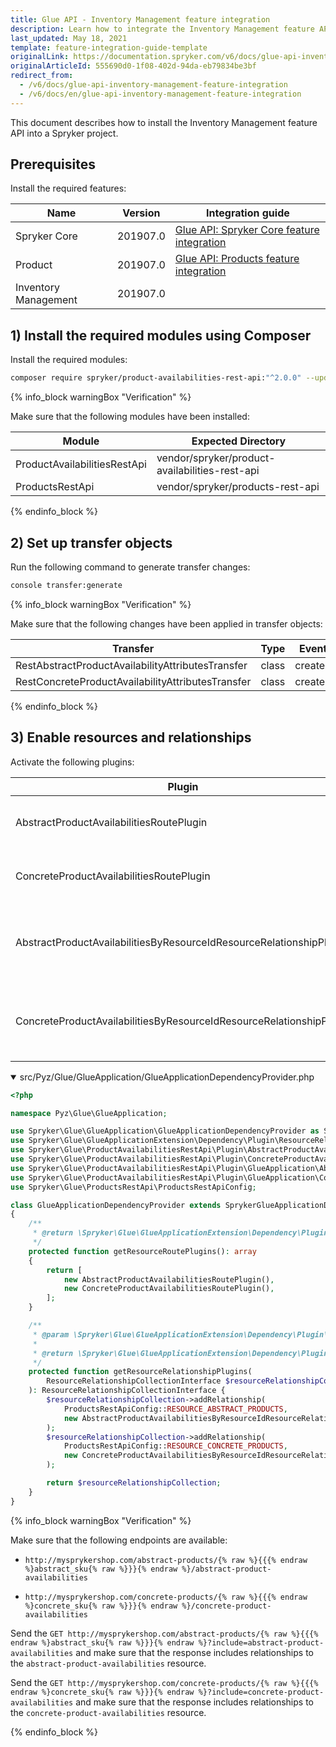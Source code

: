 ```yaml
---
title: Glue API - Inventory Management feature integration
description: Learn how to integrate the Inventory Management feature API into a Spryker project.
last_updated: May 18, 2021
template: feature-integration-guide-template
originalLink: https://documentation.spryker.com/v6/docs/glue-api-inventory-management-feature-integration
originalArticleId: 555690d0-1f08-402d-94da-eb79834be3bf
redirect_from:
  - /v6/docs/glue-api-inventory-management-feature-integration
  - /v6/docs/en/glue-api-inventory-management-feature-integration
---
```


This document describes how to install the Inventory Management feature API into a Spryker project.

## Prerequisites

Install the required features:

| Name | Version | Integration guide |
| --- | --- | --- |
| Spryker Core| 201907.0| [Glue API: Spryker Core feature integration](/docs/scos/dev/feature-integration-guides/{{page.version}}/glue-api/glue-api-spryker-core-feature-integration.html)| 
| Product | 201907.0 | [Glue API: Products feature integration](/docs/scos/dev/feature-integration-guides/{{page.version}}/glue-api/glue-api-product-feature-integration.html) | 
|Inventory Management| 201907.0| |

  

## 1) Install the required modules using Composer

Install the required modules:
```bash
composer require spryker/product-availabilities-rest-api:"^2.0.0" --update-with-dependencies
```
  
{% info_block warningBox "Verification" %}

Make sure that the following modules have been installed:


| Module | Expected Directory |
| --- | --- |
| ProductAvailabilitiesRestApi| vendor/spryker/product-availabilities-rest-api| 
| ProductsRestApi| vendor/spryker/products-rest-api |

{% endinfo_block %}
## 2) Set up transfer objects

Run the following command to generate transfer changes:
```bash
console transfer:generate
```
  
{% info_block warningBox "Verification" %}

Make sure that the following changes have been applied in transfer objects:

| Transfer| Type| Event| Path|
| --- | --- | --- | --- |
| RestAbstractProductAvailabilityAttributesTransfer| class| created| src/Generated/Shared/Transfer/RestAbstractProductAvailabilityAttributesTransfer| 
| RestConcreteProductAvailabilityAttributesTransfer| class| created| src/Generated/Shared/Transfer/RestConcreteProductAvailabilityAttributesTransfer|


{% endinfo_block %}

## 3) Enable resources and relationships

Activate the following plugins:  



| Plugin | Specification | Prerequisites | Namespace | 
| --- | --- | --- | --- | 
|AbstractProductAvailabilitiesRoutePlugin | Registers the abstract product availabilities resource. | None | Spryker\Glue\ProductAvailabilitiesRestApi\Plugin |
| ConcreteProductAvailabilitiesRoutePlugin | Registers the concrete product availabilities resource. | None | Spryker\Glue\ProductAvailabilitiesRestApi\Plugin | 
| AbstractProductAvailabilitiesByResourceIdResourceRelationshipPlugin | Adds the abstract product availability resource as a relationship to the abstract product resource. | None | Spryker\Glue\ProductAvailabilitiesRestApi\Plugin\GlueApplication |
| ConcreteProductAvailabilitiesByResourceIdResourceRelationshipPlugin | Adds the concrete product availability resource as a relationship to the concrete product resource. | None |Spryker\Glue\ProductAvailabilitiesRestApi\Plugin\GlueApplication |

  
<details open>
    <summary markdown='span'>src/Pyz/Glue/GlueApplication/GlueApplicationDependencyProvider.php</summary>

```php
<?php

namespace Pyz\Glue\GlueApplication;

use Spryker\Glue\GlueApplication\GlueApplicationDependencyProvider as SprykerGlueApplicationDependencyProvider;
use Spryker\Glue\GlueApplicationExtension\Dependency\Plugin\ResourceRelationshipCollectionInterface;
use Spryker\Glue\ProductAvailabilitiesRestApi\Plugin\AbstractProductAvailabilitiesRoutePlugin;
use Spryker\Glue\ProductAvailabilitiesRestApi\Plugin\ConcreteProductAvailabilitiesRoutePlugin;
use Spryker\Glue\ProductAvailabilitiesRestApi\Plugin\GlueApplication\AbstractProductAvailabilitiesByResourceIdResourceRelationshipPlugin;
use Spryker\Glue\ProductAvailabilitiesRestApi\Plugin\GlueApplication\ConcreteProductAvailabilitiesByResourceIdResourceRelationshipPlugin;
use Spryker\Glue\ProductsRestApi\ProductsRestApiConfig;

class GlueApplicationDependencyProvider extends SprykerGlueApplicationDependencyProvider
{
    /**
     * @return \Spryker\Glue\GlueApplicationExtension\Dependency\Plugin\ResourceRoutePluginInterface[]
     */
    protected function getResourceRoutePlugins(): array
    {
        return [
            new AbstractProductAvailabilitiesRoutePlugin(),
            new ConcreteProductAvailabilitiesRoutePlugin(),
        ];
    }

    /**
     * @param \Spryker\Glue\GlueApplicationExtension\Dependency\Plugin\ResourceRelationshipCollectionInterface $resourceRelationshipCollection
     *
     * @return \Spryker\Glue\GlueApplicationExtension\Dependency\Plugin\ResourceRelationshipCollectionInterface
     */
    protected function getResourceRelationshipPlugins(
        ResourceRelationshipCollectionInterface $resourceRelationshipCollection
    ): ResourceRelationshipCollectionInterface {
        $resourceRelationshipCollection->addRelationship(
            ProductsRestApiConfig::RESOURCE_ABSTRACT_PRODUCTS,
            new AbstractProductAvailabilitiesByResourceIdResourceRelationshipPlugin()
        );
        $resourceRelationshipCollection->addRelationship(
            ProductsRestApiConfig::RESOURCE_CONCRETE_PRODUCTS,
            new ConcreteProductAvailabilitiesByResourceIdResourceRelationshipPlugin()
        );

        return $resourceRelationshipCollection;
    }
}
```

</details>
{% info_block warningBox "Verification" %}


Make sure that the following endpoints are available:

*   `http://mysprykershop.com/abstract-products/{% raw %}{{{% endraw %}abstract_sku{% raw %}}}{% endraw %}/abstract-product-availabilities`
    
*   `http://mysprykershop.com/concrete-products/{% raw %}{{{% endraw %}concrete_sku{% raw %}}}{% endraw %}/concrete-product-availabilities`
    

Send the `GET http://mysprykershop.com/abstract-products/{% raw %}{{{% endraw %}abstract_sku{% raw %}}}{% endraw %}?include=abstract-product-availabilities` and make sure that the response includes relationships to the `abstract-product-availabilities` resource.

Send the `GET http://mysprykershop.com/concrete-products/{% raw %}{{{% endraw %}concrete_sku{% raw %}}}{% endraw %}?include=concrete-product-availabilities` and make sure that the response includes relationships to the `concrete-product-availabilities` resource.


{% endinfo_block %}  

